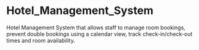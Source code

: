 # Hotel_Management_System
Hotel Management System that allows staff to manage room bookings, prevent double bookings using a calendar view, track check-in/check-out times and room availability.
